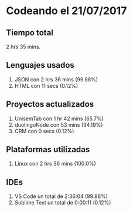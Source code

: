 # Codeando el 21/07/2017

## Tiempo total
2 hrs 35 mins.

## Lenguajes usados
1. JSON con 2 hrs 36 mins (99.88%)
1. HTML con 11 secs (0.12%)

## Proyectos actualizados
1. UnisemTab con 1 hr 42 mins (65.7%)
1. duolingoNode con 53 mins (34.19%)
1. CRM con 0 secs (0.12%)

## Plataformas utilizadas
1. Linux con 2 hrs 36 mins (100.0%)

## IDEs
1. VS Code un total de 2:36:04 (99.88%)
1. Sublime Text un total de 0:00:11 (0.12%)
